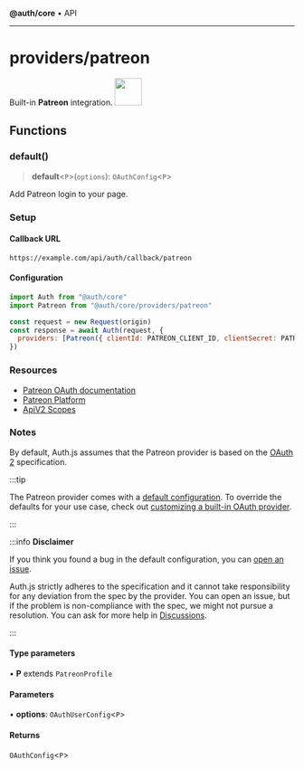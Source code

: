 **@auth/core** • API

***

# providers/patreon

<div style={{backgroundColor: "#000", display: "flex", justifyContent: "space-between", color: "#fff", padding: 16}}>
<span>Built-in <b>Patreon</b> integration.</span>
<a href="https://www.patreon.com/">
  <img style={{display: "block"}} src="https://authjs.dev/img/providers/patreon.svg" height="48" />
</a>
</div>

## Functions

### default()

> **default**\<`P`\>(`options`): `OAuthConfig`\<`P`\>

Add Patreon login to your page.

### Setup

#### Callback URL
```
https://example.com/api/auth/callback/patreon
```

#### Configuration
```js
import Auth from "@auth/core"
import Patreon from "@auth/core/providers/patreon"

const request = new Request(origin)
const response = await Auth(request, {
  providers: [Patreon({ clientId: PATREON_CLIENT_ID, clientSecret: PATREON_CLIENT_SECRET })],
})
```

### Resources

 - [Patreon OAuth documentation](https://docs.patreon.com/#apiv2-oauth)
 - [Patreon Platform](https://www.patreon.com/portal/registration/register-clients)
 - [ApiV2 Scopes](https://docs.patreon.com/#scopes)

### Notes

By default, Auth.js assumes that the Patreon provider is
based on the [OAuth 2](https://www.rfc-editor.org/rfc/rfc6749.html) specification.

:::tip

The Patreon provider comes with a [default configuration](https://github.com/nextauthjs/next-auth/blob/main/packages/core/src/providers/patreon.ts).
To override the defaults for your use case, check out [customizing a built-in OAuth provider](https://authjs.dev/guides/providers/custom-provider#override-default-options).

:::

:::info **Disclaimer**

If you think you found a bug in the default configuration, you can [open an issue](https://authjs.dev/new/provider-issue).

Auth.js strictly adheres to the specification and it cannot take responsibility for any deviation from
the spec by the provider. You can open an issue, but if the problem is non-compliance with the spec,
we might not pursue a resolution. You can ask for more help in [Discussions](https://authjs.dev/new/github-discussions).

:::

#### Type parameters

• **P** extends `PatreonProfile`

#### Parameters

• **options**: `OAuthUserConfig`\<`P`\>

#### Returns

`OAuthConfig`\<`P`\>
